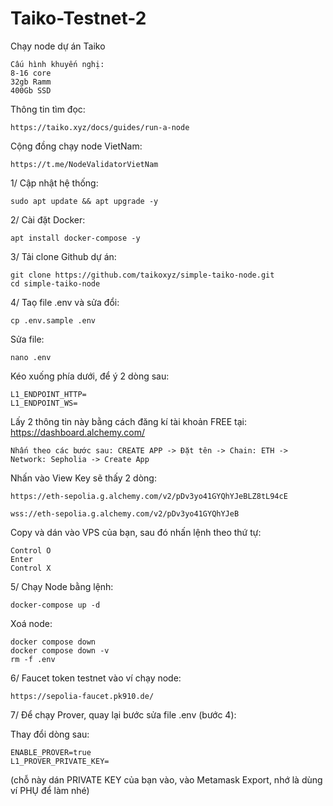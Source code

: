 # Taiko-Testnet-2

Chạy node dự án Taiko

    Cấu hình khuyến nghị:
    8-16 core
    32gb Ramm
    400Gb SSD
  
Thông tin tìm đọc:

    https://taiko.xyz/docs/guides/run-a-node
    
Cộng đồng chạy node VietNam:

    https://t.me/NodeValidatorVietNam
    
1/ Cập nhật hệ thống:

    sudo apt update && apt upgrade -y
    
2/ Cài đặt Docker:

    apt install docker-compose -y
    
3/ Tải clone Github dự án:

    git clone https://github.com/taikoxyz/simple-taiko-node.git
    cd simple-taiko-node
    
 4/ Taọ file .env và sửa đổi:
 
    cp .env.sample .env
    
 Sửa file:
 
    nano .env
    
 Kéo xuống phía dưới, để ý 2 dòng sau:
 
    L1_ENDPOINT_HTTP=
    L1_ENDPOINT_WS=
    
Lấy 2 thông tin này bằng cách đăng kí tài khoản FREE tại: https://dashboard.alchemy.com/
 
    Nhấn theo các bước sau: CREATE APP -> Đặt tên -> Chain: ETH -> Network: Sepholia -> Create App
    
Nhấn vào View Key sẽ thấy 2 dòng:

    https://eth-sepolia.g.alchemy.com/v2/pDv3yo41GYQhYJeBLZ8tL94cE
    
    wss://eth-sepolia.g.alchemy.com/v2/pDv3yo41GYQhYJeB
    
Copy và dán vào VPS của bạn, sau đó nhấn lệnh theo thứ tự:

    Control O
    Enter
    Control X
    
5/ Chạy Node bằng lệnh:

    docker-compose up -d
    
 Xoá node:
 
    docker compose down
    docker compose down -v
    rm -f .env
    
6/ Faucet token testnet vào ví chạy node:

    https://sepolia-faucet.pk910.de/
    
7/ Để chạy Prover, quay lại bước sửa file .env (bước 4):

Thay đổi dòng sau:
    
    ENABLE_PROVER=true
    L1_PROVER_PRIVATE_KEY=
    
(chỗ này dán PRIVATE KEY của bạn vào, vào Metamask Export, nhớ là dùng ví PHỤ để làm nhé)
